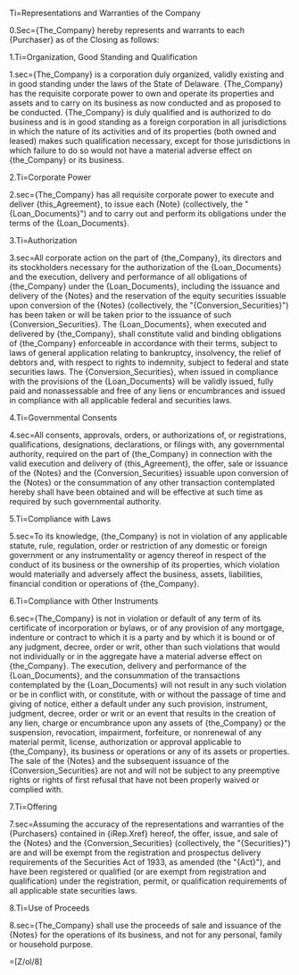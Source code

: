 Ti=Representations and Warranties of the Company

0.Sec={The_Company} hereby represents and warrants to each {Purchaser} as of the Closing as follows:

1.Ti=Organization, Good Standing and Qualification

1.sec={The_Company} is a corporation duly organized, validly existing and in good standing under the laws of the State of Delaware.  {The_Company} has the requisite corporate power to own and operate its properties and assets and to carry on its business as now conducted and as proposed to be conducted.  {The_Company} is duly qualified and is authorized to do business and is in good standing as a foreign corporation in all jurisdictions in which the nature of its activities and of its properties (both owned and leased) makes such qualification necessary, except for those jurisdictions in which failure to do so would not have a material adverse effect on {the_Company} or its business.

2.Ti=Corporate Power

2.sec={The_Company} has all requisite corporate power to execute and deliver {this_Agreement}, to issue each {Note} (collectively, the "{Loan_Documents}") and to carry out and perform its obligations under the terms of the {Loan_Documents}.  

3.Ti=Authorization

3.sec=All corporate action on the part of {the_Company}, its directors and its stockholders necessary for the authorization of the {Loan_Documents} and the execution, delivery and performance of all obligations of {the_Company} under the {Loan_Documents}, including the issuance and delivery of the {Notes} and the reservation of the equity securities issuable upon conversion of the {Notes} (collectively, the "{Conversion_Securities}") has been taken or will be taken prior to the issuance of such {Conversion_Securities}.  The {Loan_Documents}, when executed and delivered by {the_Company}, shall constitute valid and binding obligations of {the_Company} enforceable in accordance with their terms, subject to laws of general application relating to bankruptcy, insolvency, the relief of debtors and, with respect to rights to indemnity, subject to federal and state securities laws.  The {Conversion_Securities}, when issued in compliance with the provisions of the {Loan_Documents} will be validly issued, fully paid and nonassessable and free of any liens or encumbrances and issued in compliance with all applicable federal and securities laws.

4.Ti=Governmental Consents

4.sec=All consents, approvals, orders, or authorizations of, or registrations, qualifications, designations, declarations, or filings with, any governmental authority, required on the part of {the_Company} in connection with the valid execution and delivery of {this_Agreement}, the offer, sale or issuance of the {Notes} and the {Conversion_Securities} issuable upon conversion of the {Notes} or the consummation of any other transaction contemplated hereby shall have been obtained and will be effective at such time as required by such governmental authority. 

5.Ti=Compliance with Laws

5.sec=To its knowledge, {the_Company} is not in violation of any applicable statute, rule, regulation, order or restriction of any domestic or foreign government or any instrumentality or agency thereof in respect of the conduct of its business or the ownership of its properties, which violation would materially and adversely affect the business, assets, liabilities, financial condition or operations of {the_Company}.  

6.Ti=Compliance with Other Instruments

6.sec={The_Company} is not in violation or default of any term of its certificate of incorporation or bylaws, or of any provision of any mortgage, indenture or contract to which it is a party and by which it is bound or of any judgment, decree, order or writ, other than such violations that would not individually or in the aggregate have a material adverse effect on {the_Company}. The execution, delivery and performance of the {Loan_Documents}, and the consummation of the transactions contemplated by the {Loan_Documents} will not result in any such violation or be in conflict with, or constitute, with or without the passage of time and giving of notice, either a default under any such provision, instrument, judgment, decree, order or writ or an event that results in the creation of any lien, charge or encumbrance upon any assets of {the_Company} or the suspension, revocation, impairment, forfeiture, or nonrenewal of any material permit, license, authorization or approval applicable to {the_Company}, its business or operations or any of its assets or properties.  The sale of the {Notes} and the subsequent issuance of the {Conversion_Securities} are not and will not be subject to any preemptive rights or rights of first refusal that have not been properly waived or complied with.

7.Ti=Offering

7.sec=Assuming the accuracy of the representations and warranties of the {Purchasers} contained in {iRep.Xref} hereof, the offer, issue, and sale of the {Notes} and the {Conversion_Securities} (collectively, the "{Securities}") are and will be exempt from the registration and prospectus delivery requirements of the Securities Act of 1933, as amended (the "{Act}"), and have been registered or qualified (or are exempt from registration and qualification) under the registration, permit, or qualification requirements of all applicable state securities laws.

8.Ti=Use of Proceeds

8.sec={The_Company} shall use the proceeds of sale and issuance of the {Notes} for the operations of its business, and not for any personal, family or household purpose.


=[Z/ol/8]
